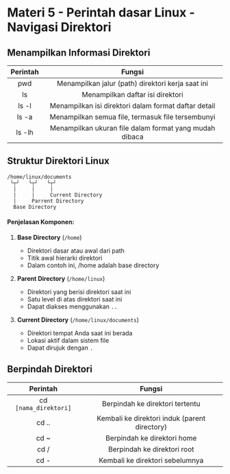 # Materi 5 - Perintah dasar Linux - Navigasi Direktori

## Menampilkan Informasi Direktori

| Perintah	| Fungsi |
|:--:|:--:|
| pwd	| Menampilkan jalur (path) direktori kerja saat ini |
| ls	| Menampilkan daftar isi direktori |
| ls -l	| Menampilkan isi direktori dalam format daftar detail |
| ls -a	| Menampilkan semua file, termasuk file tersembunyi |
| ls -lh | Menampilkan ukuran file dalam format yang mudah dibaca |

## Struktur Direktori Linux

```
/home/linux/documents
 └┬┘   └┬┘   └┬┘
  |     |     |
  |     |     Current Directory
  |     Parrent Directory
  Base Directory
```

#### Penjelasan Komponen:

1. **Base Directory** (`/home`)
   - Direktori dasar atau awal dari path
   - Titik awal hierarki direktori
   - Dalam contoh ini, /home adalah base directory

2. **Parent Directory** (`/home/linux`)
   - Direktori yang berisi direktori saat ini
   - Satu level di atas direktori saat ini
   - Dapat diakses menggunakan `..`

3. **Current Directory** (`/home/linux/documents`)
   - Direktori tempat Anda saat ini berada
   - Lokasi aktif dalam sistem file
   - Dapat dirujuk dengan `.`
     
## Berpindah Direktori

| Perintah	| Fungsi |
|:--:|:--:|
| cd `[nama_direktori]`	| Berpindah ke direktori tertentu | 
| cd ..	| Kembali ke direktori induk (parent directory) |
| cd ~	| Berpindah ke direktori home |
| cd /	| Berpindah ke direktori root |
| cd -	| Kembali ke direktori sebelumnya |
